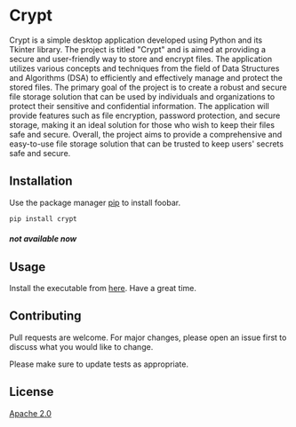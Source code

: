 # Crypt

Crypt is a simple desktop application developed using Python and its Tkinter library. The project is titled "Crypt" and is aimed at providing a secure and user-friendly way to store and encrypt files. The application utilizes various concepts and techniques from the field of Data Structures and Algorithms (DSA) to efficiently and effectively manage and protect the stored files. The primary goal of the project is to create a robust and secure file storage solution that can be used by individuals and organizations to protect their sensitive and confidential information. The application will provide features such as file encryption, password protection, and secure storage, making it an ideal solution for those who wish to keep their files safe and secure. Overall, the project aims to provide a comprehensive and easy-to-use file storage solution that can be trusted to keep users' secrets safe and secure.

## Installation

Use the package manager [pip](https://pip.pypa.io/en/stable/) to install foobar.

```bash
pip install crypt
```
##### not available now
## Usage

Install the executable from [here](https://darpankattel.com.np/). Have a great time.

## Contributing

Pull requests are welcome. For major changes, please open an issue first
to discuss what you would like to change.

Please make sure to update tests as appropriate.

## License

[Apache 2.0](https://www.apache.org/licenses/LICENSE-2.0)